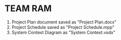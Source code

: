 # TEAM RAM

1. Project Plan document saved as "Project Plan.docx"
2. Project Schedule saved as "Project Schedule.mpp"
3. System Context Diagram as "System Context.vsdx"

